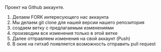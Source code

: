 Проект на Github аккаунте.

1. Делаем FORK интересующего нас аккаунта
2. Мы делаем git сlone  для нашей версии нашего репозитория
3. создаем ветку с предлагаемым изменениями
4. производим все изменения только в этой ветке 
5. Далее отправляем изменения на свой аккаунт (Push)
6. В окне на гитхаб появляется возможность отправить pull request